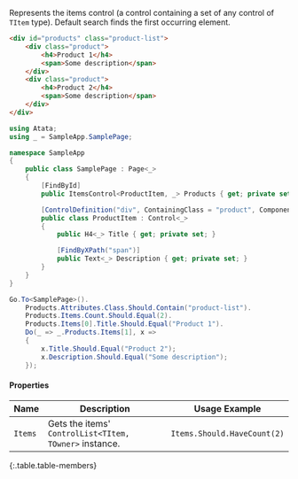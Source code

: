 Represents the items control (a control containing a set of any control of `TItem` type). Default search finds the first occurring element.

```html
<div id="products" class="product-list">
    <div class="product">
        <h4>Product 1</h4>
        <span>Some description</span>
    </div>
    <div class="product">
        <h4>Product 2</h4>
        <span>Some description</span>
    </div>
</div>
```
```cs
using Atata;
using _ = SampleApp.SamplePage;

namespace SampleApp
{
    public class SamplePage : Page<_>
    {
        [FindById]
        public ItemsControl<ProductItem, _> Products { get; private set; }

        [ControlDefinition("div", ContainingClass = "product", ComponentTypeName = "product item")]
        public class ProductItem : Control<_>
        {
            public H4<_> Title { get; private set; }

            [FindByXPath("span")]
            public Text<_> Description { get; private set; }
        }
    }
}
```
```cs
Go.To<SamplePage>().
    Products.Attributes.Class.Should.Contain("product-list").
    Products.Items.Count.Should.Equal(2).
    Products.Items[0].Title.Should.Equal("Product 1").
    Do(_ => _.Products.Items[1], x =>
    {
        x.Title.Should.Equal("Product 2");
        x.Description.Should.Equal("Some description");
    });
```

#### Properties

Name | Description | Usage Example
---- | ----------- | -------------
`Items` | Gets the items' `ControlList<TItem, TOwner>` instance. | `Items.Should.HaveCount(2)`
{:.table.table-members}